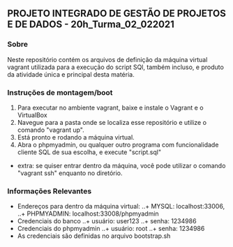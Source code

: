 ## PROJETO INTEGRADO DE GESTÃO DE PROJETOS E DE DADOS - 20h_Turma_02_022021 


### Sobre
Neste repositório contém os arquivos de definição da máquina virtual vagrant utilizada para a execução do script SQl, também incluso, e produto da atividade única e principal desta matéria.


### Instruções de montagem/boot
1. Para executar no ambiente vagrant, baixe e instale o Vagrant e o VirtualBox
2. Navegue para a pasta onde se localiza esse repositório e utilize o comando "vagrant up".
3. Está pronto e rodando a máquina virtual.
4. Abra o phpmyadmin, ou qualquer outro programa com funcionalidade cliente SQL de sua escolha, e execute "script.sql"

* extra: se quiser entrar dentro da máquina, você pode utilizar o comando "vagrant ssh" enquanto no diretório.


### Informações Relevantes
* Endereços para dentro da máquina virtual: 
..+ MYSQL: localhost:33006,
..+ PHPMYADMIN: localhost:33008/phpmyadmin
* Credenciais do banco
..+ usuário:	user123
..+ senha:	1234986
* Credenciais do phpmyadmin
..+ usuário: 	root
..+ senha: 	1234986
* As credenciais são definidas no arquivo bootstrap.sh
